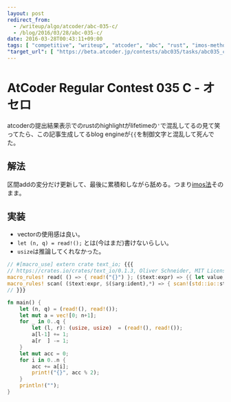 ```yaml
---
layout: post
redirect_from:
  - /writeup/algo/atcoder/abc-035-c/
  - /blog/2016/03/28/abc-035-c/
date: 2016-03-28T00:43:11+09:00
tags: [ "competitive", "writeup", "atcoder", "abc", "rust", "imos-method" ]
"target_url": [ "https://beta.atcoder.jp/contests/abc035/tasks/abc035_c" ]
---
```


# AtCoder Regular Contest 035 C - オセロ

<!-- {% raw %} -->

atcoderの提出結果表示でのrustのhighlightがlifetimeの`'`で混乱してるの見て笑ってたら、この記事生成してるblog engineが`{{`を制御文字と混乱して死んでた。

## 解法

区間addの変分だけ更新して、最後に累積和しながら舐める。つまり[imos法](http://imoz.jp/algorithms/imos_method.html)そのまま。

## 実装

-   vectorの使用感は良い。
-   `let (n, q) = read!();` とは(今はまだ)書けないらしい。
-   `usize`は推論してくれなかった。

``` rust
// #[macro_use] extern crate text_io; {{{
// https://crates.io/crates/text_io/0.1.3, Oliver Schneider, MIT License
macro_rules! read( () => { read!("{}") }; ($text:expr) => {{ let value; scan!($text, value); value }}; ($text:expr, $input:expr) => {{ let value; scan!($input => $text, value); value }}; );
macro_rules! scan( ($text:expr, $($arg:ident),*) => { scan!(std::io::stdin().bytes().map(|c| c.unwrap()) => $text, $($arg),*) }; ($input:expr => $text:expr, $($arg:ident),*) => {{ use std::io::Read; use std::str::FromStr; /* typesafe macros :) */ let text: &'static str = $text; let stdin: &mut Iterator<Item = u8> = &mut ($input); let mut text = text.bytes(); $( loop { match text.next() { Some(b'{') => match text.next() { Some(b'{') => assert_eq!(Some(b'{'), stdin.next()), Some(b'}') => { let s: Vec<u8> = match text.next() { Some(c) => stdin.take_while(|&ch| ch != c).collect(), None => stdin.take_while(|ch| !b"\t\r\n ".contains(ch)).collect(), }; let s = match std::str::from_utf8(&s) { Ok(s) => s, Err(e) => { let n = e.valid_up_to(); if n == 0 { panic!("input was not valid utf8: {:?}", s); } else { panic!("input was only partially valid utf8: \"{}\" followed by {:?}", std::str::from_utf8(&s[..n]).unwrap(), &s[n..]); } } }; $arg = FromStr::from_str(s).expect(&format!("could not parse {} as target type of {}", s, stringify!($arg))); break; } Some(_) => panic!("found bad curly brace"), None => panic!("found single open curly brace at the end of the format string"), }, Some(c) => assert_eq!(Some(c), stdin.next()), None => panic!("Bad read! format string: did not contain {{}}"), } })* for c in text { assert_eq!(Some(c), stdin.next()); } }}; );
// }}}

fn main() {
    let (n, q) = (read!(), read!());
    let mut a = vec![0; n+1];
    for _ in 0..q {
        let (l, r): (usize, usize)  = (read!(), read!());
        a[l-1] += 1;
        a[r  ] -= 1;
    }
    let mut acc = 0;
    for i in 0..n {
        acc += a[i];
        print!("{}", acc % 2);
    }
    println!("");
}
```

<!-- {% endraw %} -->
